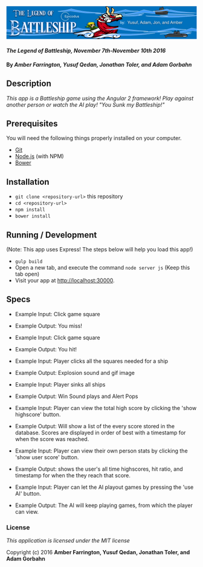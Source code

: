 ![banner](https://github.com/Pyrrus/battleship-angular-2/blob/master/resources/img/Banner.png)

#### _The Legend of Battleship, November 7th-November 10th 2016_

#### By _Amber Farrington, Yusuf Qedan, Jonathan Toler, and Adam Gorbahn_

## Description

_This app is a Battleship game using the Angular 2 framework! Play against another person or watch the AI play! "You Sunk my Battleship!"_

## Prerequisites

You will need the following things properly installed on your computer.

* [Git](http://git-scm.com/)
* [Node.js](http://nodejs.org/) (with NPM)
* [Bower](http://bower.io/)

## Installation

* `git clone <repository-url>` this repository
* `cd <repository-url>`
* `npm install`
* `bower install`


## Running / Development
(Note: This app uses Express! The steps below will help you load this app!)

* `gulp build`
* Open a new tab, and execute the command `node server js` (Keep this tab open)
* Visit your app at [http://localhost:30000](http://localhost:30000).

## Specs

* Example Input: Click game square
* Example Output: You miss!

* Example Input: Click game square
* Example Output: You hit!

* Example Input: Player clicks all the squares needed for a ship
* Example Output: Explosion sound and gif image

* Example Input: Player sinks all ships
* Example Output: Win Sound plays and Alert Pops

* Example Input: Player can view the total high score by clicking the 'show highscore' button.
* Example Output: Will show a list of the every score stored in the database. Scores are displayed in order of best with a timestamp for when the score was reached.

* Example Input: Player can view their own person stats by clicking the 'show user score' button.
* Example Output: shows the user's all time highscores, hit ratio, and timestamp for when the they reach that score.

* Example Input: Player can let the AI playout games by pressing the 'use AI' button.
* Example Output: The AI will keep playing games, from which the player can view. 

### License

*This application is licensed under the MIT license*

Copyright (c) 2016 **Amber Farrington, Yusuf Qedan, Jonathan Toler, and Adam Gorbahn**
